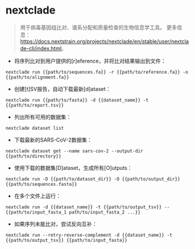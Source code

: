 # nextclade

> 用于病毒基因组比对、谱系分配和质量检查的生物信息学工具。
> 更多信息：<https://docs.nextstrain.org/projects/nextclade/en/stable/user/nextclade-cli/index.html>。

- 将序列比对到用户提供的[r]eference，并将比对结果输出到文件：

`nextclade run {{path/to/sequences.fa}} -r {{path/to/reference.fa}} -o {{path/to/alignment.fa}}`

- 创建[t]SV报告，自动下载最新[d]ataset：

`nextclade run {{path/to/fasta}} -d {{dataset_name}} -t {{path/to/report.tsv}}`

- 列出所有可用的数据集：

`nextclade dataset list`

- 下载最新的SARS-CoV-2数据集：

`nextclade dataset get --name sars-cov-2 --output-dir {{path/to/directory}}`

- 使用下载的数据集[D]ataset，生成所有[O]utputs：

`nextclade run -D {{path/to/dataset_dir}} -O {{path/to/output_dir}} {{path/to/sequences.fasta}}`

- 在多个文件上运行：

`nextclade run -d {{dataset_name}} -t {{path/to/output_tsv}} -- {{path/to/input_fasta_1 path/to/input_fasta_2 ...}}`

- 如果序列未能比对，尝试反向互补：

`nextclade run --retry-reverse-complement -d {{dataset_name}} -t {{path/to/output_tsv}} {{path/to/input_fasta}}`